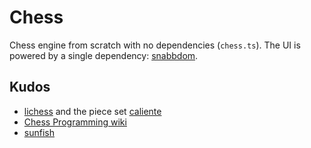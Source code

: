 # Chess

Chess engine from scratch with no dependencies (`chess.ts`). The UI is
powered by a single dependency:
[snabbdom](https://github.com/snabbdom/snabbdom).

## Kudos

- [lichess](https://lichess.org/) and the piece set [caliente](https://github.com/avi-0/caliente)
- [Chess Programming wiki](https://www.chessprogramming.org/Main_Page)
- [sunfish](https://github.com/thomasahle/sunfish/blob/master/sunfish.py)
